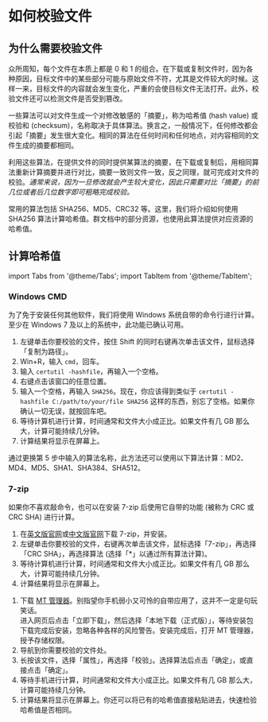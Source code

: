 # 如何校验文件

## 为什么需要校验文件

众所周知，每个文件在本质上都是 0 和 1 的组合。在下载或复制文件时，因为各种原因，目标文件中的某些部分可能与原始文件不符，尤其是文件较大的时候。这样一来，目标文件的内容就会发生变化，严重的会使目标文件无法打开。此外，校验文件还可以检测文件是否受到篡改。

一些算法可以对文件生成一个对修改敏感的「摘要」，称为哈希值 (hash value) 或校验和 (checksum)，名称取决于具体算法。换言之，一般情况下，任何修改都会引起「摘要」发生很大变化。相同的算法在任何时间和任何地点，对内容相同的文件生成的摘要都相同。

利用这些算法，在提供文件的同时提供某算法的摘要，在下载或复制后，用相同算法重新计算摘要并进行对比，摘要一致则文件一致，反之同理，就可完成对文件的校验。*通常来说，因为一旦修改就会产生较大变化，因此只需要对比「摘要」的前几位或者后几位数字即可粗略完成校验。*

常用的算法包括 SHA256、MD5、CRC32 等。这里，我们将介绍如何使用 SHA256 算法计算哈希值。群文档中的部分资源，也使用此算法提供对应资源的哈希值。

## 计算哈希值

import Tabs from '@theme/Tabs';
import TabItem from '@theme/TabItem';

<Tabs>
  <TabItem value="windows" label="Windows" default>

### Windows CMD

为了免于安装任何其他软件，我们将使用 Windows 系统自带的命令行进行计算。至少在 Windows 7 及以上的系统中，此功能已确认可用。

1. 左键单击你要校验的文件，按住 Shift 的同时右键再次单击该文件，鼠标选择「复制为路径」。
2. Win+R，输入 `cmd`，回车。
3. 输入 `certutil -hashfile`，再输入一个空格。
4. 右键点击该窗口的任意位置。
5. 输入一个空格，再输入 `SHA256`。现在，你应该得到类似于 `certutil -hashfile C:/path/to/your/file SHA256` 这样的东西，别忘了空格。如果你确认一切无误，就按回车吧。
6. 等待计算机进行计算，时间通常和文件大小成正比。如果文件有几 GB 那么大，计算可能持续几分钟。
7. 计算结果将显示在屏幕上。

通过更换第 5 步中输入的算法名称，此方法还可以使用以下算法计算：MD2、MD4、MD5、SHA1、SHA384、SHA512。

### 7-zip

如果你不喜欢敲命令，也可以在安装 7-zip 后使用它自带的功能 (被称为 CRC 或 CRC SHA) 进行计算。

1. 在[英文版官网](https://7-zip.org/)或[中文版官网](https://sparanoid.com/lab/7z/)下载 7-zip，并安装。
2. 左键单击你要校验的文件，右键再次单击该文件，鼠标选择「7-zip」，再选择「CRC SHA」，再选择算法 (选择「*」以通过所有算法计算)。
3. 等待计算机进行计算，时间通常和文件大小成正比。如果文件有几 GB 那么大，计算可能持续几分钟。
4. 计算结果将显示在屏幕上。

  </TabItem>
  <TabItem value="android" label="Android">

1. 下载 [MT 管理器](https://mt2.cn)。别指望你手机弱小又可怜的自带应用了，这并不一定是句玩笑话。  
进入网页后点击「立即下载」，然后选择「本地下载（正式版）」，等待安装包下载完成后安装，忽略各种各样的风险警告。安装完成后，打开 MT 管理器，授予存储权限。
2. 导航到你需要校验的文件处。
3. 长按该文件，选择「属性」，再选择「校验」。选择算法后点击「确定」，或直接点击「确定」。
4. 等待手机进行计算，时间通常和文件大小成正比。如果文件有几 GB 那么大，计算可能持续几分钟。
5. 计算结果将显示在屏幕上。你还可以将已有的哈希值直接粘贴进去，快速检验哈希值是否相同。

  </TabItem>
</Tabs>
